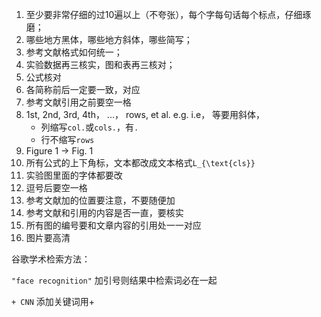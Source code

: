 1. ﻿﻿至少要非常仔细的过10遍以上（不夸张），每个字每句话每个标点，仔细琢磨；
2. ﻿﻿﻿哪些地方黑体，哪些地方斜体，哪些简写；
3. ﻿﻿参考文献格式如何统一；
4. ﻿﻿实验数据再三核实，图和表再三核对；
5. ﻿﻿﻿公式核对
6. ﻿﻿﻿各简称前后一定要一致，对应
7. ﻿﻿﻿参考文献引用之前要空一格
8. ﻿﻿﻿1st, 2nd, 3rd, 4th， ...， rows, et al. e.g. i.e， 等要用斜体，
    - 列缩写`col.`或`cols.`，有`.`
    - 行不缩写`rows`
9. ﻿﻿﻿Figure 1 -> Fig. 1
10. ﻿﻿﻿﻿所有公式的上下角标，文本都改成文本格式`L_{\text{cls}}`
11. ﻿﻿﻿﻿实验图里面的字体都要改
12. ﻿﻿﻿逗号后要空一格
13. ﻿﻿﻿﻿参考文献加的位置要注意，不要随便加
14. ﻿﻿﻿参考文献和引用的内容是否一直，要核实
15. ﻿﻿﻿所有图的编号要和文章内容的引用处一一对应
16. 图片要高清



谷歌学术检索方法：

`"face recognition"` 加引号则结果中检索词必在一起

`+ CNN` 添加关键词用+

